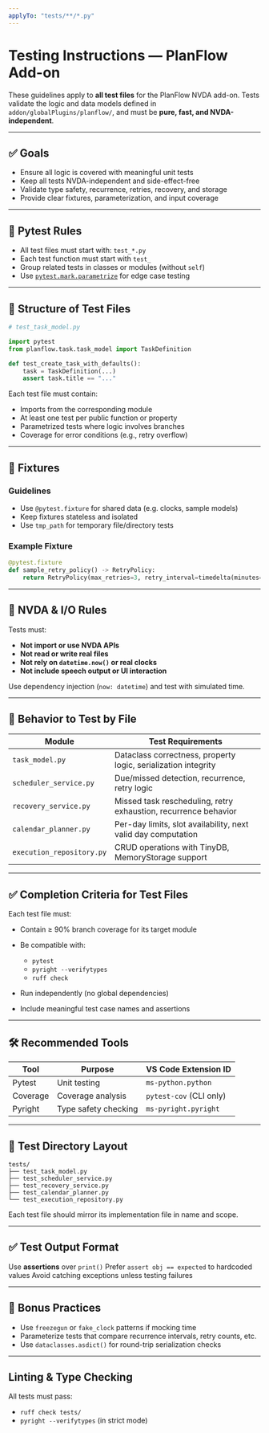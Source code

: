```yaml
---
applyTo: "tests/**/*.py"
---
```


# Testing Instructions — PlanFlow Add-on

These guidelines apply to **all test files** for the PlanFlow NVDA add-on. Tests validate the logic and data models defined in `addon/globalPlugins/planflow/`, and must be **pure, fast, and NVDA-independent**.

---

## ✅ Goals

- Ensure all logic is covered with meaningful unit tests
- Keep all tests NVDA-independent and side-effect-free
- Validate type safety, recurrence, retries, recovery, and storage
- Provide clear fixtures, parameterization, and input coverage

---

## 🧪 Pytest Rules

- All test files must start with: `test_*.py`
- Each test function must start with `test_`
- Group related tests in classes or modules (without `self`)
- Use [`pytest.mark.parametrize`](https://docs.pytest.org/en/latest/example/parametrize.html) for edge case testing

---

## 🧱 Structure of Test Files

```python
# test_task_model.py

import pytest
from planflow.task.task_model import TaskDefinition

def test_create_task_with_defaults():
    task = TaskDefinition(...)
    assert task.title == "..."
````

Each test file must contain:

* Imports from the corresponding module
* At least one test per public function or property
* Parametrized tests where logic involves branches
* Coverage for error conditions (e.g., retry overflow)

---

## 🧪 Fixtures

### Guidelines

* Use `@pytest.fixture` for shared data (e.g. clocks, sample models)
* Keep fixtures stateless and isolated
* Use `tmp_path` for temporary file/directory tests

### Example Fixture

```python
@pytest.fixture
def sample_retry_policy() -> RetryPolicy:
    return RetryPolicy(max_retries=3, retry_interval=timedelta(minutes=5), speak_on_retry=True)
```

---

## 🚫 NVDA & I/O Rules

Tests must:

* **Not import or use NVDA APIs**
* **Not read or write real files**
* **Not rely on `datetime.now()` or real clocks**
* **Not include speech output or UI interaction**

Use dependency injection (`now: datetime`) and test with simulated time.

---

## 🔁 Behavior to Test by File

| Module                    | Test Requirements                                               |
| ------------------------- | --------------------------------------------------------------- |
| `task_model.py`           | Dataclass correctness, property logic, serialization integrity  |
| `scheduler_service.py`    | Due/missed detection, recurrence, retry logic                   |
| `recovery_service.py`     | Missed task rescheduling, retry exhaustion, recurrence behavior |
| `calendar_planner.py`     | Per-day limits, slot availability, next valid day computation   |
| `execution_repository.py` | CRUD operations with TinyDB, MemoryStorage support              |

---

## ✅ Completion Criteria for Test Files

Each test file must:

* Contain ≥ 90% branch coverage for its target module
* Be compatible with:

  * `pytest`
  * `pyright --verifytypes`
  * `ruff check`
* Run independently (no global dependencies)
* Include meaningful test case names and assertions

---

## 🛠 Recommended Tools

| Tool     | Purpose              | VS Code Extension ID    |
| -------- | -------------------- | ----------------------- |
| Pytest   | Unit testing         | `ms-python.python`      |
| Coverage | Coverage analysis    | `pytest-cov` (CLI only) |
| Pyright  | Type safety checking | `ms-pyright.pyright`    |

---

## 📂 Test Directory Layout

```text
tests/
├── test_task_model.py
├── test_scheduler_service.py
├── test_recovery_service.py
├── test_calendar_planner.py
└── test_execution_repository.py
```

Each test file should mirror its implementation file in name and scope.

---

## ✅ Test Output Format

Use **assertions** over `print()`
Prefer `assert obj == expected` to hardcoded values
Avoid catching exceptions unless testing failures

---

## 🧼 Bonus Practices

* Use `freezegun` or `fake_clock` patterns if mocking time
* Parameterize tests that compare recurrence intervals, retry counts, etc.
* Use `dataclasses.asdict()` for round-trip serialization checks

---

## Linting & Type Checking

All tests must pass:

* `ruff check tests/`
* `pyright --verifytypes` (in strict mode)
